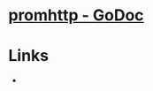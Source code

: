 # [promhttp - GoDoc](https://godoc.org/github.com/prometheus/client_golang/prometheus/promhttp)

# Links

* 


